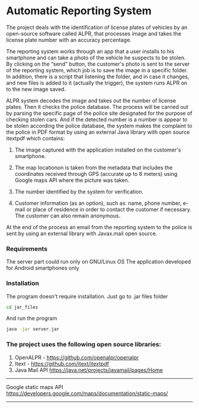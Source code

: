 
# Automatic Reporting System

The project deals with the identification of license plates of vehicles by an open-source software called ALPR, that processes image and takes the license plate number with an accuracy percentage.

The reporting system works through an app that a user installs to his smartphone and can take a photo of the vehicle he suspects to be stolen. 
By clicking on the “send” button, the customer's photo is sent to the server of the reporting system, which job is to save the image in a specific folder. In addition, there is a script that listening the folder, and in case it changes, and new files is added to it (actually the trigger), the system runs ALPR on to the new image saved.

ALPR system decodes the image and takes out the number of license plates. Then it checks the police database. The process will be carried out by parsing the specific page of the police site designated for the purpose of checking stolen cars. And if the detected number is a number is appear to be stolen according the police database, the system makes the complaint to the police in PDF format by using an external Java library with open source itextpdf which contains:

1) The image captured with the application installed on the customer's smartphone.

2) The map locationon  is taken from the metadata that includes the coordinates received through GPS (accurate up to 8 meters) using Google maps API where the picture was taken. 

3) The number identified by the system for verification.

4) Customer information (as an option), such as: name, phone number, e-mail or place of residence in order to contact the customer if necessary. The customer can also remain anonymous.


At the end of the process an email from the reporting system to the police is sent by using an external library with Javax.mail open source.

### Requirements
The server part could run only on GNU/Linux OS
The application developed for Android smartphones only

### Installation
The program doesn't require installation. Just go to .jar files folder
```sh
cd jar_files
```
And run the program 
```sh
java -jar server.jar
```
### The project uses the following open source libraries:
1) OpenALPR - https://github.com/openalpr/openalpr 
2) Itext  - https://github.com/itext/itextpdf
3) Java Mail API https://java.net/projects/javamail/pages/Home
*******************
Google static maps API https://developers.google.com/maps/documentation/static-maps/
*****************





